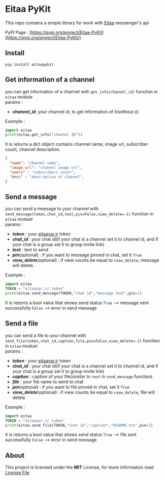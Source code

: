 # Eitaa PyKit
This repo contains a simple library for work with [Eitaa](https://eitaa.com/) messenger's api

PyPI Page : [https://pypi.org/project/Eitaa-PyKit](https://pypi.org/project/Eitaa-PyKit/)

## Install
```
pip install eitaapykit
```

## Get information of a channel
you can get information of a channel with `get_info(channel_id)` function in `eitaa` module \
params :
- ***channel_id***: your channel id, to get information of it(without `@`)

Example :
```py
import eitaa
print(eitaa.get_info("channel ID"))
```
It is returns a dict object contains channel name, image url, subscriber count, channel description.
```json
{
  "name": "channel name",
  "image_url": "channel image url",
  "users" : "subscribers count",
  "desc" : "description of channel",
}
```

## Send a message
you can send a meesage to your channel with `send_message(token,chat_id,text,pin=False,view_delete=-1)` function in `eitaa` moduel \
params :
- ***token*** : your [eitaayar.ir](https://eitaayar.ir) token
- ***chat_id*** : your chat id(if your chat is a channel set it to channel id, and if your chat is a group set it to group invite link)
- ***text*** : text to send
- ***pin***(optional) : if you want to message pinned in chat, set it `True`
- ***view_delete***(optional) : if view counts be equal to `view_delete`, message will delete

Example :
```py
import eitaa
TOKEN = "eitaayar.ir_token"
print(eitaa.send_message(TOKEN,"chat id","message text",pin=1)
```
It is returns a bool value that shows send status
`True` --> message sent successfully
`False` --> error in send message

## Send a file
you can send a file to your channel with `send_file(token,chat_id,caption,file,pin=False,view_delete=-1)` function in `eitaa` moduel \
params :
- ***token*** : your [eitaayar.ir](https://eitaayar.ir) token
- ***chat_id*** : your chat id(if your chat is a channel set it to channel id, and if your chat is a group set it to group invite link)
- ***caption*** : caption of your file(similar to `text` in `send_message` function)
- ***file*** : your file name to send to chat
- ***pin***(optional) : if you want to file pinned in chat, set it `True`
- ***view_delete***(optional) : if view counts be equal to `view_delete`, file will delete

Example :
```py
import eitaa
TOKEN = "eitaayar.ir_token"
print(eitaa.send_file(TOKEN,"chat id","caption","README.txt",pin=1)
```
It is returns a bool value that shows send status
`True` --> file sent successfully
`False` --> error in send message

## About
This project is licensed under the **MIT** License, for more information read [License File](LICENSE)
